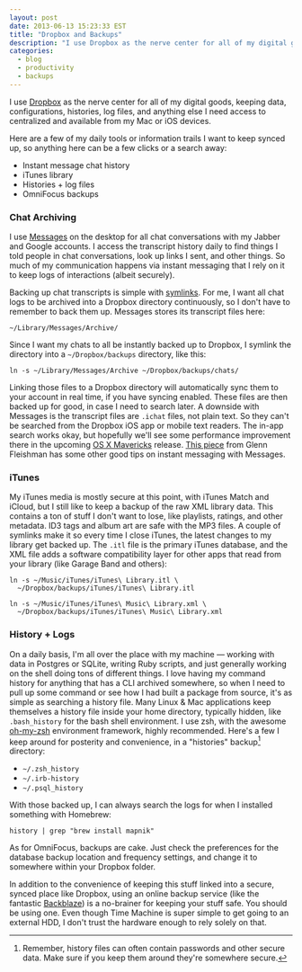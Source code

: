 ```yaml
---
layout: post
date: 2013-06-13 15:23:33 EST
title: "Dropbox and Backups"
description: "I use Dropbox as the nerve center for all of my digital goods, keeping data, configurations, histories, log files, and anything else I need access to centralized and available from my Mac or iOS devices. Here are a few of my daily tools or information trails I want to keep synced up, so anything here can be a few clicks or a search away."
categories:
  - blog
  - productivity
  - backups
---
```


I use [Dropbox](http://dropbox.com/) as the nerve center for all of my digital goods, keeping data, configurations, histories, log files, and anything else I need access to centralized and available from my Mac or iOS devices.

Here are a few of my daily tools or information trails I want to keep synced up, so anything here can be a few clicks or a search away:

* Instant message chat history
* iTunes library
* Histories + log files
* OmniFocus backups

### Chat Archiving

I use [Messages](http://en.wikipedia.org/wiki/Messages_(application)) on the desktop for all chat conversations with my Jabber and Google accounts. I access the transcript history daily to find things I told people in chat conversations, look up links I sent, and other things. So much of my communication happens via instant messaging that I rely on it to keep logs of interactions (albeit securely).

Backing up chat transcripts is simple with [symlinks](http://en.wikipedia.org/wiki/Symbolic_link). For me, I want all chat logs to be archived into a Dropbox directory continuously, so I don't have to remember to back them up. Messages stores its transcript files here:

    ~/Library/Messages/Archive/

Since I want my chats to all be instantly backed up to Dropbox, I symlink the directory into a `~/Dropbox/backups` directory, like this:

    ln -s ~/Library/Messages/Archive ~/Dropbox/backups/chats/

Linking those files to a Dropbox directory will automatically sync them to your account in real time, if you have syncing enabled. These files are then backed up for good, in case I need to search later. A downside with Messages is the transcript files are `.ichat` files, not plain text. So they can't be searched from the Dropbox iOS app or mobile text readers. The in-app search works okay, but hopefully we'll see some performance improvement there in the upcoming [OS X Mavericks](http://www.apple.com/osx/preview/) release. [This piece](http://www.macworld.com/article/2012835/messages-working-with-transcripts.html) from Glenn Fleishman has some other good tips on instant messaging with Messages.

### iTunes

My iTunes media is mostly secure at this point, with iTunes Match and iCloud, but I still like to keep a backup of the raw XML library data. This contains a ton of stuff I don't want to lose, like playlists, ratings, and other metadata. ID3 tags and album art are safe with the MP3 files. A couple of symlinks make it so every time I close iTunes, the latest changes to my library get backed up. The `.itl` file is the primary iTunes database, and the XML file adds a software compatibility layer for other apps that read from your library (like Garage Band and others):

    ln -s ~/Music/iTunes/iTunes\ Library.itl \
      ~/Dropbox/backups/iTunes/iTunes\ Library.itl

    ln -s ~/Music/iTunes/iTunes\ Music\ Library.xml \
      ~/Dropbox/backups/iTunes/iTunes\ Music\ Library.xml

### History + Logs

On a daily basis, I'm all over the place with my machine &mdash; working with data in Postgres or SQLite, writing Ruby scripts, and just generally working on the shell doing tons of different things. I love having my command history for anything that has a CLI archived somewhere, so when I need to pull up some command or see how I had built a package from source, it's as simple as searching a history file. Many Linux & Mac applications keep themselves a history file inside your home directory, typically hidden, like `.bash_history` for the bash shell environment. I use zsh, with the awesome [oh-my-zsh](https://github.com/robbyrussell/oh-my-zsh) environment framework, highly recommended. Here's a few I keep around for posterity and convenience, in a "histories" backup[^history] directory:

* `~/.zsh_history`
* `~/.irb-history`
* `~/.psql_history`

With those backed up, I can always search the logs for when I installed something with Homebrew:

    history | grep "brew install mapnik"

As for OmniFocus, backups are cake. Just check the preferences for the database backup location and frequency settings, and change it to somewhere within your Dropbox folder.

In addition to the convenience of keeping this stuff linked into a secure, synced place like Dropbox, using an online backup service (like the fantastic [Backblaze](http://www.backblaze.com/)) is a no-brainer for keeping your stuff safe. You should be using one. Even though Time Machine is super simple to get going to an external HDD, I don't trust the hardware enough to rely solely on that.

[^history]: Remember, history files can often contain passwords and other secure data. Make sure if you keep them around they're somewhere secure.

